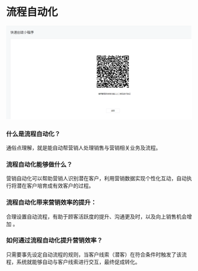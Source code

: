# 流程自动化

![](../.gitbook/assets/image%20%28222%29.png)

### 什么是流程自动化？

通俗点理解，就是能自动帮营销人处理销售与营销相关业务及流程。

### 流程自动化能够做什么？

营销自动化可以帮助营销人识别潜在客户，利用营销数据实现个性化互动，自动执行将潜在客户培育成有效客户的过程。

### 流程自动化带来营销效率的提升：

合理设置自动流程，有助于顾客活跃度的提升、沟通更及时，以及向上销售机会增加 。

### 如何通过流程自动化提升营销效率？

只需要事先设定自动流程的规则，当客户线索（潜客）在符合条件时触发了该流程，系统就能够自动与客户线索进行交互，最终促成转化。

